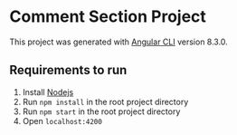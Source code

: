 # Comment Section Project

This project was generated with [Angular CLI](https://github.com/angular/angular-cli) version 8.3.0.

## Requirements to run
1. Install [Nodejs](https://nodejs.org/en/)
2. Run `npm install` in the root project directory
3. Run `npm start` in the root project directory
4. Open `localhost:4200`